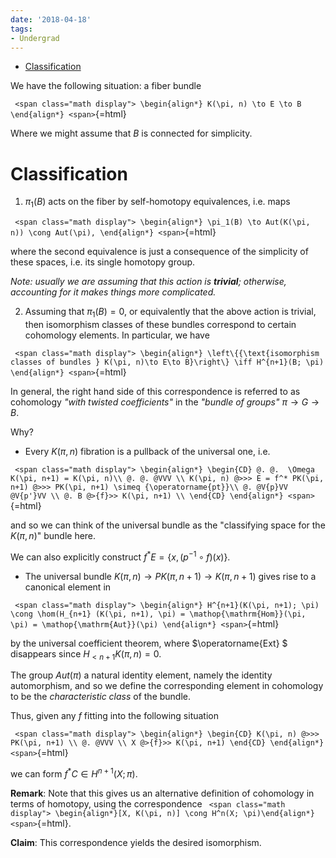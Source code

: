 ```yaml
---
date: '2018-04-18'
tags:
- Undergrad
---
```


-   [Classification](#classification)














We have the following situation: a fiber bundle

`
<span class="math display">
\begin{align*}
K(\pi, n) \to E \to B
\end{align*}
<span>`{=html}

Where we might assume that $B$ is connected for simplicity.

Classification
==============

1.  $\pi_1(B)$ acts on the fiber by self-homotopy equivalences, i.e. maps

`
<span class="math display">
\begin{align*}
\pi_1(B) \to Aut(K(\pi, n)) \cong Aut(\pi),
\end{align*}
<span>`{=html}

where the second equivalence is just a consequence of the simplicity of these spaces, i.e. its single homotopy group.

*Note: usually we are assuming that this action is **trivial**; otherwise, accounting for it makes things more complicated.*

2.  Assuming that $\pi_1(B) = 0$, or equivalently that the above action is trivial, then isomorphism classes of these bundles correspond to certain cohomology elements. In particular, we have

`
<span class="math display">
\begin{align*}
\left\{{\text{isomorphism classes of bundles } K(\pi, n)\to E\to B}\right\}
\iff H^{n+1}(B; \pi)
\end{align*}
<span>`{=html}

In general, the right hand side of this correspondence is referred to as cohomology *"with twisted coefficients"* in the *"bundle of groups"* $\pi \to G \to B$.

Why?

-   Every $K(\pi, n)$ fibration is a pullback of the universal one, i.e.

`
<span class="math display">
\begin{align*}
\begin{CD}
@. @.  \Omega K(\pi, n+1) = K(\pi, n)\\
@. @. @VVV \\
K(\pi, n) @>>> E = f^* PK(\pi, n+1) @>>> PK(\pi, n+1) \simeq {\operatorname{pt}}\\
@. @V{p}VV @V{p'}VV \\
@. B @>{f}>> K(\pi, n+1) \\
\end{CD}
\end{align*}
<span>`{=html}

and so we can think of the universal bundle as the "classifying space for the $K(\pi, n)$" bundle here.

We can also explicitly construct $f^* E = \left\{{x, (p^{-1}\circ f)(x)}\right\}$.

-   The universal bundle $K(\pi, n) \to PK(\pi, n+1) \to K(\pi, n+1)$ gives rise to a canonical element in

`
<span class="math display">
\begin{align*}
H^{n+1}(K(\pi, n+1); \pi) \cong \hom(H_{n+1} (K(\pi, n+1), \pi) = \mathop{\mathrm{Hom}}(\pi, \pi) = \mathop{\mathrm{Aut}}(\pi)
\end{align*}
<span>`{=html}

by the universal coefficient theorem, where $\operatorname{Ext} $ disappears since $H_{<n+1}K(\pi, n) = 0$.

The group $Aut(\pi)$ a natural identity element, namely the identity automorphism, and so we define the corresponding element in cohomology to be the *characteristic class* of the bundle.

Thus, given any $f$ fitting into the following situation

`
<span class="math display">
\begin{align*}
\begin{CD}
K(\pi, n) @>>> PK(\pi, n+1) \\
@. @VVV \\
X @>{f}>> K(\pi, n+1)
\end{CD}
\end{align*}
<span>`{=html}

we can form $f^*C \in H^{n+1}(X; \pi)$.

**Remark**: Note that this gives us an alternative definition of cohomology in terms of homotopy, using the correspondence `
<span class="math display">
\begin{align*}[X, K(\pi, n)] \cong H^n(X; \pi)\end{align*}
<span>`{=html}.

**Claim**: This correspondence yields the desired isomorphism.
